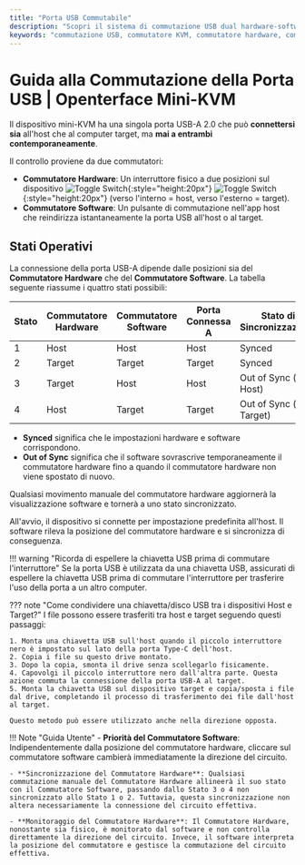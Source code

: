 ```yaml
---
title: "Porta USB Commutabile"
description: "Scopri il sistema di commutazione USB dual hardware-software in Openterface Mini-KVM. Comprendi i quattro stati operativi, le linee guida di sicurezza e le future capacità di accesso remoto."
keywords: "commutazione USB, commutatore KVM, commutatore hardware, commutatore software, controllo porta USB, KVM over USB, KVM over IP, accesso remoto, gestione dispositivi USB, periferiche computer, gestione alimentazione USB"
---
```


# **Guida alla Commutazione della Porta USB** | Openterface Mini-KVM

Il dispositivo mini-KVM ha una singola porta USB-A 2.0 che può **connettersi sia** all'host che al computer target, ma **mai a entrambi contemporaneamente**.

Il controllo proviene da due commutatori:

- **Commutatore Hardware**: Un interruttore fisico a due posizioni sul dispositivo ![Toggle Switch](https://assets.openterface.com/images/shell-icons/toggle-h-t.svg#only-light){:style="height:20px"} ![Toggle Switch](https://assets.openterface.com/images/shell-icons/toggle-h-t_1.svg#only-dark){:style="height:20px"} (verso l'interno = host, verso l'esterno = target).
- **Commutatore Software**: Un pulsante di commutazione nell'app host che reindirizza istantaneamente la porta USB all'host o al target.

## Stati Operativi

La connessione della porta USB-A dipende dalle posizioni sia del **Commutatore Hardware** che del **Commutatore Software**. La tabella seguente riassume i quattro stati possibili:

| **Stato** | **Commutatore Hardware** | **Commutatore Software** | **Porta Connessa A** | **Stato di Sincronizzazione** |
| --------- | ------------------------ | ------------------------ | -------------------- | ----------------------------- |
| 1         | Host                     | Host                     | Host                 | Synced                        |
| 2         | Target                   | Target                   | Target               | Synced                        |
| 3         | Target                   | Host                     | Host                 | Out of Sync (→ Host)          |
| 4         | Host                     | Target                   | Target               | Out of Sync (→ Target)        |

- **Synced** significa che le impostazioni hardware e software corrispondono.
- **Out of Sync** significa che il software sovrascrive temporaneamente il commutatore hardware fino a quando il commutatore hardware non viene spostato di nuovo.

Qualsiasi movimento manuale del commutatore hardware aggiornerà la visualizzazione software e tornerà a uno stato sincronizzato.

All'avvio, il dispositivo si connette per impostazione predefinita all'host. Il software rileva la posizione del commutatore hardware e si sincronizza di conseguenza.

!!! warning "Ricorda di espellere la chiavetta USB prima di commutare l'interruttore"
Se la porta USB è utilizzata da una chiavetta USB, assicurati di espellere la chiavetta USB prima di commutare l'interruttore per trasferire l'uso della porta a un altro computer.

??? note "Come condividere una chiavetta/disco USB tra i dispositivi Host e Target?"
I file possono essere trasferiti tra host e target seguendo questi passaggi:

    1. Monta una chiavetta USB sull'host quando il piccolo interruttore nero è impostato sul lato della porta Type-C dell'host.
    2. Copia i file su questo drive montato.
    3. Dopo la copia, smonta il drive senza scollegarlo fisicamente.
    4. Capovolgi il piccolo interruttore nero dall'altra parte. Questa azione commuta la connessione della porta USB-A al target.
    5. Monta la chiavetta USB sul dispositivo target e copia/sposta i file dal drive, completando il processo di trasferimento dei file dall'host al target.

    Questo metodo può essere utilizzato anche nella direzione opposta.

!!! Note "Guida Utente" - **Priorità del Commutatore Software**: Indipendentemente dalla posizione del commutatore hardware, cliccare sul commutatore software cambierà immediatamente la direzione del circuito.

    - **Sincronizzazione del Commutatore Hardware**: Qualsiasi commutazione manuale del Commutatore Hardware allineerà il suo stato con il Commutatore Software, passando dallo Stato 3 o 4 non sincronizzato allo Stato 1 o 2. Tuttavia, questa sincronizzazione non altera necessariamente la connessione del circuito effettiva.

    - **Monitoraggio del Commutatore Hardware**: Il Commutatore Hardware, nonostante sia fisico, è monitorato dal software e non controlla direttamente la direzione del circuito. Invece, il software interpreta la posizione del commutatore e gestisce la commutazione del circuito effettiva.
